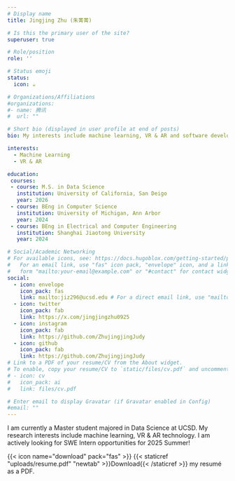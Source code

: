 ```yaml
---
# Display name
title: Jingjing Zhu (朱菁菁)

# Is this the primary user of the site?
superuser: true

# Role/position
role: ''

# Status emoji
status:
  icon: ☕️

# Organizations/Affiliations
#organizations:
#- name: 腾讯
#  url: ""

# Short bio (displayed in user profile at end of posts)
bio: My interests include machine learning, VR & AR and software development.

interests:
  - Machine Learning
  - VR & AR

education:
 courses:
 - course: M.S. in Data Science
   institution: University of California, San Deigo
   year: 2026
 - course: BEng in Computer Science
   institution: University of Michigan, Ann Arbor
   year: 2024
 - course: BEng in Electrical and Computer Engineering
   institution: Shanghai Jiaotong University
   year: 2024

# Social/Academic Networking
# For available icons, see: https://docs.hugoblox.com/getting-started/page-builder/#icons
#   For an email link, use "fas" icon pack, "envelope" icon, and a link in the
#   form "mailto:your-email@example.com" or "#contact" for contact widget.
social:
  - icon: envelope
    icon_pack: fas
    link: mailto:jiz296@ucsd.edu # For a direct email link, use "mailto:test@example.org".
  - icon: twitter
    icon_pack: fab
    link: https://x.com/jingjingzhu0925
  - icon: instagram
    icon_pack: fab
    link: https://github.com/ZhujingjingJudy
  - icon: github
    icon_pack: fab
    link: https://github.com/ZhujingjingJudy
# Link to a PDF of your resume/CV from the About widget.
# To enable, copy your resume/CV to `static/files/cv.pdf` and uncomment the lines below.
# - icon: cv
#   icon_pack: ai
#   link: files/cv.pdf

# Enter email to display Gravatar (if Gravatar enabled in Config)
#email: ""
---
```


I am currently a Master student majored in Data Science at UCSD. My research interests include machine learning, VR & AR technology. I am actively looking for SWE Intern opportunities for 2025 Summer!


{{< icon name="download" pack="fas" >}} {{< staticref "uploads/resume.pdf" "newtab" >}}Download{{< /staticref >}} my resumé as a PDF.
